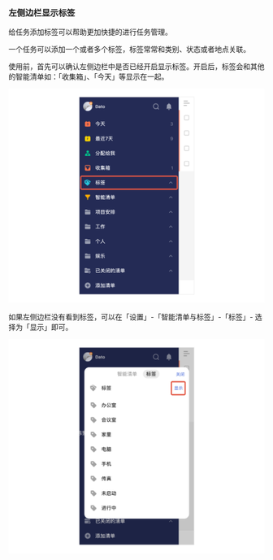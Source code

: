 ### 左侧边栏显示标签

给任务添加标签可以帮助更加快捷的进行任务管理。

一个任务可以添加一个或者多个标签，标签常常和类别、状态或者地点关联。

使用前，首先可以确认左侧边栏中是否已经开启显示标签。开启后，标签会和其他的智能清单如：「收集箱」、「今天」等显示在一起。

![iosshowtag](../../images/ios/tag/showtaginsidebar1.jpg)

如果左侧边栏没有看到标签，可以在「设置」-「智能清单与标签」-「标签」- 选择为「显示」即可。

![iosshowtag2](../../images/ios/tag/showtaginsidebar2.jpg)

